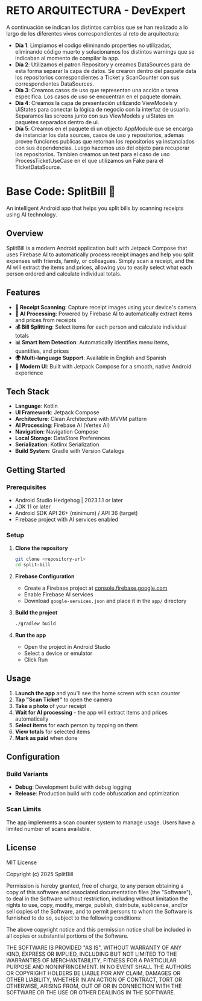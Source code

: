 # RETO ARQUITECTURA - DevExpert

A continuación se indican los distintos cambios que se han realizado a lo largo de los diferentes vivos correspondientes al reto de arquitectura:

- **Día 1**: Limpiamos el codigo eliminando properties no utilizadas, eliminando código muerto y solucionamos los distintos warnings que se indicaban al momento de compilar la app. 
- **Día 2**: Utilizamos el patron Repository y creamos DataSources para de esta forma separar la capa de datos. Se crearon dentro del paquete data los repositorios correspondientes a Ticket y ScanCounter con sus correspondientes DataSources.
- **Día 3**: Creamos casos de uso que representan una acción o tarea especifica. Los casos de uso se encuentran en el paquete domain.
- **Día 4**: Creamos la capa de presentación utilizando ViewModels y UiStates  para conectar la lógica de negocio con la interfaz de usuario. Separamos las screens junto con sus ViewModels y uiStates en paquetes separados dentro de ui.
- **Día 5**: Creamos en el paquete di un objecto AppModule que se encarga de instanciar los data sources, casos de uso y repositorios, ademas provee funciones publicas que retornan los repositorios ya instanciados con sus dependencias. Luego hacemos uso del objeto para recuperar los repositorios. Tambien creamos un test para el caso de uso ProcessTicketUseCase en el que utilizamos un Fake para el TicketDataSource.

# Base Code: SplitBill 📱

An intelligent Android app that helps you split bills by scanning receipts using AI technology.

## Overview

SplitBill is a modern Android application built with Jetpack Compose that uses Firebase AI to automatically process receipt images and help you split expenses with friends, family, or colleagues. Simply scan a receipt, and the AI will extract the items and prices, allowing you to easily select what each person ordered and calculate individual totals.

## Features

- **📸 Receipt Scanning**: Capture receipt images using your device's camera
- **🤖 AI Processing**: Powered by Firebase AI to automatically extract items and prices from receipts
- **💰 Bill Splitting**: Select items for each person and calculate individual totals
- **📊 Smart Item Detection**: Automatically identifies menu items, quantities, and prices
- **🌍 Multi-language Support**: Available in English and Spanish
- **📱 Modern UI**: Built with Jetpack Compose for a smooth, native Android experience

## Tech Stack

- **Language**: Kotlin
- **UI Framework**: Jetpack Compose
- **Architecture**: Clean Architecture with MVVM pattern
- **AI Processing**: Firebase AI (Vertex AI)
- **Navigation**: Navigation Compose
- **Local Storage**: DataStore Preferences
- **Serialization**: Kotlinx Serialization
- **Build System**: Gradle with Version Catalogs

## Getting Started

### Prerequisites

- Android Studio Hedgehog | 2023.1.1 or later
- JDK 11 or later
- Android SDK API 26+ (minimum) / API 36 (target)
- Firebase project with AI services enabled

### Setup

1. **Clone the repository**
   ```bash
   git clone <repository-url>
   cd split-bill
   ```

2. **Firebase Configuration**
   - Create a Firebase project at [console.firebase.google.com](https://console.firebase.google.com)
   - Enable Firebase AI services
   - Download `google-services.json` and place it in the `app/` directory

3. **Build the project**
   ```bash
   ./gradlew build
   ```

4. **Run the app**
   - Open the project in Android Studio
   - Select a device or emulator
   - Click Run

## Usage

1. **Launch the app** and you'll see the home screen with scan counter
2. **Tap "Scan Ticket"** to open the camera
3. **Take a photo** of your receipt
4. **Wait for AI processing** - the app will extract items and prices automatically
5. **Select items** for each person by tapping on them
6. **View totals** for selected items
7. **Mark as paid** when done

## Configuration

### Build Variants

- **Debug**: Development build with debug logging
- **Release**: Production build with code obfuscation and optimization

### Scan Limits

The app implements a scan counter system to manage usage. Users have a limited number of scans available.

## License

MIT License

Copyright (c) 2025 SplitBill

Permission is hereby granted, free of charge, to any person obtaining a copy
of this software and associated documentation files (the "Software"), to deal
in the Software without restriction, including without limitation the rights
to use, copy, modify, merge, publish, distribute, sublicense, and/or sell
copies of the Software, and to permit persons to whom the Software is
furnished to do so, subject to the following conditions:

The above copyright notice and this permission notice shall be included in all
copies or substantial portions of the Software.

THE SOFTWARE IS PROVIDED "AS IS", WITHOUT WARRANTY OF ANY KIND, EXPRESS OR
IMPLIED, INCLUDING BUT NOT LIMITED TO THE WARRANTIES OF MERCHANTABILITY,
FITNESS FOR A PARTICULAR PURPOSE AND NONINFRINGEMENT. IN NO EVENT SHALL THE
AUTHORS OR COPYRIGHT HOLDERS BE LIABLE FOR ANY CLAIM, DAMAGES OR OTHER
LIABILITY, WHETHER IN AN ACTION OF CONTRACT, TORT OR OTHERWISE, ARISING FROM,
OUT OF OR IN CONNECTION WITH THE SOFTWARE OR THE USE OR OTHER DEALINGS IN THE
SOFTWARE.
